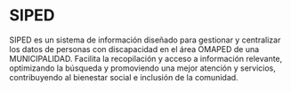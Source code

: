 # SIPED
SIPED es un sistema de información diseñado para gestionar y centralizar los datos de personas con discapacidad en el área OMAPED de una MUNICIPALIDAD. Facilita la recopilación y acceso a información relevante, optimizando la búsqueda y promoviendo una mejor atención y servicios, contribuyendo al bienestar social e inclusión de la comunidad.
